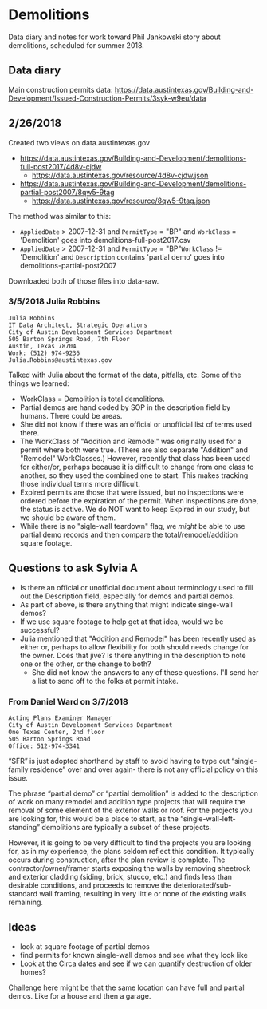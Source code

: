 Demolitions
=======================

Data diary and notes for work toward Phil Jankowski story about demolitions, scheduled for summer 2018.

## Data diary

Main construction permits data:
https://data.austintexas.gov/Building-and-Development/Issued-Construction-Permits/3syk-w9eu/data

## 2/26/2018
Created two views on data.austintexas.gov
- https://data.austintexas.gov/Building-and-Development/demolitions-full-post2017/4d8v-cjdw
    + https://data.austintexas.gov/resource/4d8v-cjdw.json
- https://data.austintexas.gov/Building-and-Development/demolitions-partial-post2007/8qw5-9tag
    + https://data.austintexas.gov/resource/8qw5-9tag.json

The method was similar to this:
* `AppliedDate` > 2007-12-31 and `PermitType` = "BP" and `WorkClass` = 'Demolition' goes into demolitions-full-post2017.csv
* `AppliedDate` > 2007-12-31 and `PermitType` = "BP"`WorkClass` != 'Demolition' and `Description` contains 'partial demo' goes into demolitions-partial-post2007

Downloaded both of those files into data-raw.


### 3/5/2018 Julia Robbins

```
Julia Robbins
IT Data Architect, Strategic Operations
City of Austin Development Services Department
505 Barton Springs Road, 7th Floor
Austin, Texas 78704
Work: (512) 974-9236
Julia.Robbins@austintexas.gov
```

Talked with Julia about the format of the data, pitfalls, etc. Some of the things we learned:

- WorkClass = Demolition is total demolitions.
- Partial demos are hand coded by SOP in the description field by humans. There could be areas.
- She did not know if there was an official or unofficial list of terms used there.
- The WorkClass of "Addition and Remodel" was originally used for a permit where both were true. (There are also separate "Addition" and "Remodel" WorkClasses.) However, recently that class has been used for either/or, perhaps because it is difficult to change from one class to another, so they used the combined one to start. This makes tracking those individual terms more difficult.
- Expired permits are those that were issued, but no inspections were ordered before the expiration of the permit. When inspectiions are done, the status is active. We do NOT want to keep Expired in our study, but we should be aware of them.
- While there is no "sigle-wall teardown" flag, we *might* be able to use partial demo records and then compare the total/remodel/addition square footage.

## Questions to ask Sylvia A
- Is there an official or unofficial document about terminology used to fill out the Description field, especially for demos and partial demos.
- As part of above, is there anything that might indicate singe-wall demos?
- If we use square footage to help get at that idea, would we be successful?
- Julia mentioned that "Addition and Remodel" has been recently used as either or, perhaps to allow flexibility for both should needs change for the owner. Does that jive? Is there anything in the description to note one or the other, or the change to both?
    + She did not know the answers to any of these questions. I'll send her a list to send off to the folks at permit intake.

### From Daniel Ward on 3/7/2018

```
Acting Plans Examiner Manager
City of Austin Development Services Department
One Texas Center, 2nd floor
505 Barton Springs Road
Office: 512-974-3341
```

“SFR” is just adopted shorthand by staff to avoid having to type out “single-family residence” over and over again- there is not any official policy on this issue.
 
The phrase “partial demo” or “partial demolition” is added to the description of work on many remodel and addition type projects that will require the removal of some element of the exterior walls or roof. For the projects you are looking for, this would be a place to start, as the “single-wall-left-standing” demolitions are typically a subset of these projects.
 
However, it is going to be very difficult to find the projects you are looking for, as in my experience, the plans seldom reflect this condition. It typically occurs during construction, after the plan review is complete. The contractor/owner/framer starts exposing the walls by removing sheetrock and exterior cladding (siding, brick, stucco, etc.) and finds less than desirable conditions, and proceeds to remove the deteriorated/sub-standard wall framing, resulting in very little or none of the existing walls remaining.


## Ideas
- look at square footage of partial demos
- find permits for known single-wall demos and see what they look like
- Look at the Circa dates and see if we can quantify destruction of older homes?

Challenge here might be that the same location can have full and partial demos. Like for a house and then a garage.
